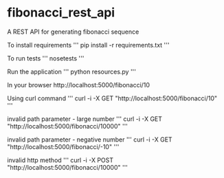 fibonacci_rest_api
==================

A REST API for generating fibonacci sequence


To install requirements
'''
pip install -r requirements.txt
'''

To run tests
'''
nosetests
'''

Run the application
'''
python resources.py
'''

In your browser
http://localhost:5000/fibonacci/10

Using curl command
'''
curl -i -X GET "http://localhost:5000/fibonacci/10"
'''

invalid path parameter - large number
'''
curl -i -X GET "http://localhost:5000/fibonacci/10000"
'''

invalid path parameter - negative number
'''
curl -i -X GET "http://localhost:5000/fibonacci/-10"
'''

invalid http method
'''
curl -i -X POST "http://localhost:5000/fibonacci/10000"
'''